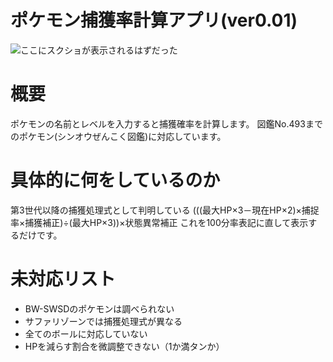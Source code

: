 # ポケモン捕獲率計算アプリ(ver0.01)
![ここにスクショが表示されるはずだった](./sample.png)

# 概要
ポケモンの名前とレベルを入力すると捕獲確率を計算します。
図鑑No.493までのポケモン(シンオウぜんこく図鑑)に対応しています。


# 具体的に何をしているのか

第3世代以降の捕獲処理式として判明している
(((最大HP×3－現在HP×2)×捕捉率×捕獲補正)÷(最大HP×3))×状態異常補正 
これを100分率表記に直して表示するだけです。


# 未対応リスト
- BW-SWSDのポケモンは調べられない
- サファリゾーンでは捕獲処理式が異なる
- 全てのボールに対応していない
- HPを減らす割合を微調整できない（1か満タンか）

